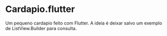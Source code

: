 # Cardapio.flutter
Um pequeno cardapio feito com Flutter. A ideia é deixar salvo um exemplo de ListView.Builder para consulta.
